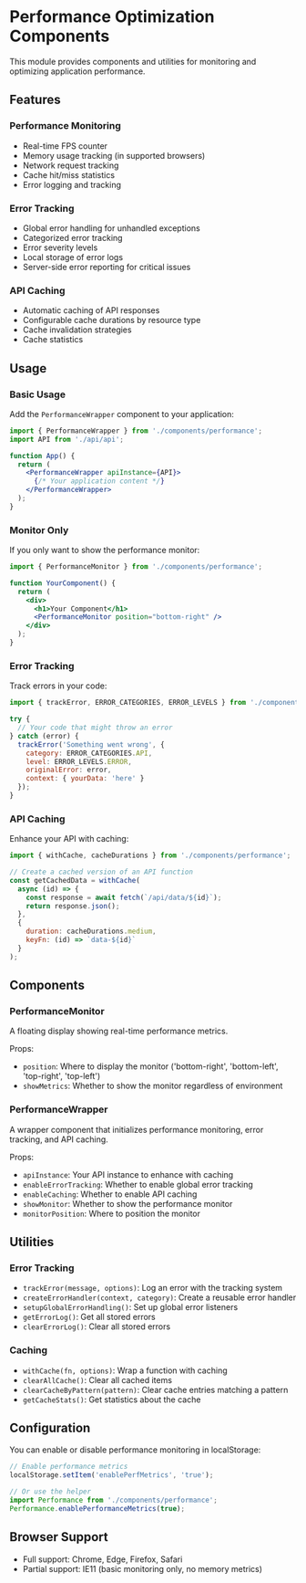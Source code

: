 # Performance Optimization Components

This module provides components and utilities for monitoring and optimizing application performance.

## Features

### Performance Monitoring

- Real-time FPS counter
- Memory usage tracking (in supported browsers)
- Network request tracking
- Cache hit/miss statistics
- Error logging and tracking

### Error Tracking

- Global error handling for unhandled exceptions
- Categorized error tracking
- Error severity levels
- Local storage of error logs
- Server-side error reporting for critical issues

### API Caching

- Automatic caching of API responses
- Configurable cache durations by resource type
- Cache invalidation strategies
- Cache statistics

## Usage

### Basic Usage

Add the `PerformanceWrapper` component to your application:

```jsx
import { PerformanceWrapper } from './components/performance';
import API from './api/api';

function App() {
  return (
    <PerformanceWrapper apiInstance={API}>
      {/* Your application content */}
    </PerformanceWrapper>
  );
}
```

### Monitor Only

If you only want to show the performance monitor:

```jsx
import { PerformanceMonitor } from './components/performance';

function YourComponent() {
  return (
    <div>
      <h1>Your Component</h1>
      <PerformanceMonitor position="bottom-right" />
    </div>
  );
}
```

### Error Tracking

Track errors in your code:

```jsx
import { trackError, ERROR_CATEGORIES, ERROR_LEVELS } from './components/performance';

try {
  // Your code that might throw an error
} catch (error) {
  trackError('Something went wrong', {
    category: ERROR_CATEGORIES.API,
    level: ERROR_LEVELS.ERROR,
    originalError: error,
    context: { yourData: 'here' }
  });
}
```

### API Caching

Enhance your API with caching:

```jsx
import { withCache, cacheDurations } from './components/performance';

// Create a cached version of an API function
const getCachedData = withCache(
  async (id) => {
    const response = await fetch(`/api/data/${id}`);
    return response.json();
  },
  { 
    duration: cacheDurations.medium, 
    keyFn: (id) => `data-${id}` 
  }
);
```

## Components

### PerformanceMonitor

A floating display showing real-time performance metrics.

Props:
- `position`: Where to display the monitor ('bottom-right', 'bottom-left', 'top-right', 'top-left')
- `showMetrics`: Whether to show the monitor regardless of environment

### PerformanceWrapper

A wrapper component that initializes performance monitoring, error tracking, and API caching.

Props:
- `apiInstance`: Your API instance to enhance with caching
- `enableErrorTracking`: Whether to enable global error tracking
- `enableCaching`: Whether to enable API caching
- `showMonitor`: Whether to show the performance monitor
- `monitorPosition`: Where to position the monitor

## Utilities

### Error Tracking

- `trackError(message, options)`: Log an error with the tracking system
- `createErrorHandler(context, category)`: Create a reusable error handler
- `setupGlobalErrorHandling()`: Set up global error listeners
- `getErrorLog()`: Get all stored errors
- `clearErrorLog()`: Clear all stored errors

### Caching

- `withCache(fn, options)`: Wrap a function with caching
- `clearAllCache()`: Clear all cached items
- `clearCacheByPattern(pattern)`: Clear cache entries matching a pattern
- `getCacheStats()`: Get statistics about the cache

## Configuration

You can enable or disable performance monitoring in localStorage:

```js
// Enable performance metrics
localStorage.setItem('enablePerfMetrics', 'true');

// Or use the helper
import Performance from './components/performance';
Performance.enablePerformanceMetrics(true);
```

## Browser Support

- Full support: Chrome, Edge, Firefox, Safari
- Partial support: IE11 (basic monitoring only, no memory metrics) 
